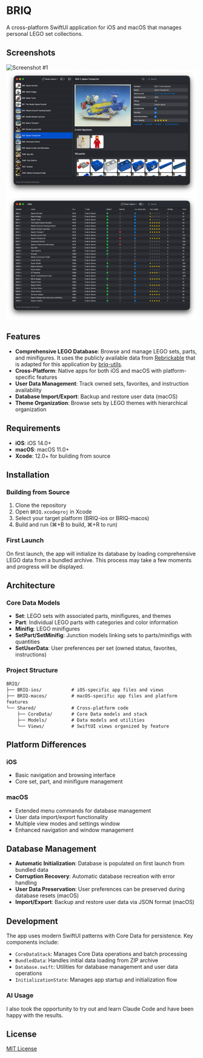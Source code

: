 # BRIQ

A cross-platform SwiftUI application for iOS and macOS that manages personal LEGO set collections.

## Screenshots

![Screenshot #1](./docs/assets/screenshot01.png)
![Screenshot #2](./docs/assets/screenshot02.png)
![Screenshot #3](./docs/assets/screenshot03.png)

## Features

- **Comprehensive LEGO Database**: Browse and manage LEGO sets, parts, and minifigures. It uses the publicly available data from [Rebrickable](https://rebrickable.com/downloads/) that is adapted for this application by [briq-utils](https://github.com/sperano/briq-utils).
- **Cross-Platform**: Native apps for both iOS and macOS with platform-specific features
- **User Data Management**: Track owned sets, favorites, and instruction availability
- **Database Import/Export**: Backup and restore user data (macOS)
- **Theme Organization**: Browse sets by LEGO themes with hierarchical organization

## Requirements

- **iOS**: iOS 14.0+
- **macOS**: macOS 11.0+
- **Xcode**: 12.0+ for building from source

## Installation

### Building from Source

1. Clone the repository
2. Open `BRIQ.xcodeproj` in Xcode
3. Select your target platform (BRIQ-ios or BRIQ-macos)
4. Build and run (⌘+B to build, ⌘+R to run)

### First Launch

On first launch, the app will initialize its database by loading comprehensive LEGO data from a bundled archive. This process may take a few moments and progress will be displayed.

## Architecture

### Core Data Models

- **Set**: LEGO sets with associated parts, minifigures, and themes
- **Part**: Individual LEGO parts with categories and color information
- **Minifig**: LEGO minifigures
- **SetPart/SetMinifig**: Junction models linking sets to parts/minifigs with quantities
- **SetUserData**: User preferences per set (owned status, favorites, instructions)

### Project Structure

```
BRIQ/
├── BRIQ-ios/           # iOS-specific app files and views
├── BRIQ-macos/         # macOS-specific app files and platform features
└── Shared/             # Cross-platform code
    ├── CoreData/       # Core Data models and stack
    ├── Models/         # Data models and utilities
    └── Views/          # SwiftUI views organized by feature
```

## Platform Differences

### iOS
- Basic navigation and browsing interface
- Core set, part, and minifigure management

### macOS
- Extended menu commands for database management
- User data import/export functionality
- Multiple view modes and settings window
- Enhanced navigation and window management

## Database Management

- **Automatic Initialization**: Database is populated on first launch from bundled data
- **Corruption Recovery**: Automatic database recreation with error handling
- **User Data Preservation**: User preferences can be preserved during database resets (macOS)
- **Import/Export**: Backup and restore user data via JSON format (macOS)

## Development

The app uses modern SwiftUI patterns with Core Data for persistence. Key components include:

- `CoreDataStack`: Manages Core Data operations and batch processing
- `BundledData`: Handles initial data loading from ZIP archive
- `Database.swift`: Utilities for database management and user data operations
- `InitializationState`: Manages app startup and initialization flow

### AI Usage

I also took the opportunity to try out and learn Claude Code and have been happy with the results.

## License

[MIT License](LICENSE)
